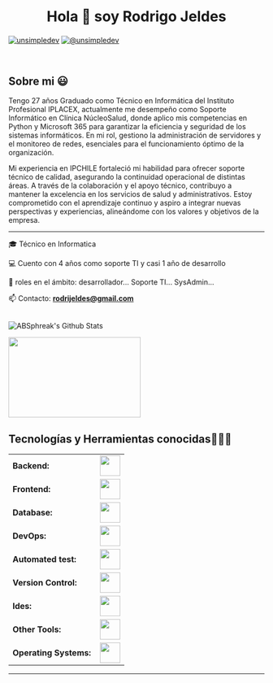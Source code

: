 <h1 align="center">Hola 👋  soy Rodrigo Jeldes  </h1> 

<p align="left">
<a href="https://www.linkedin.com/in/rodrigo-esteban-jeldes-cisterna-695a49153/" target="blank"><img align="center" src="https://img.shields.io/badge/LinkedIn-0077B5?style=for-the-badge&logo=linkedin&logoColor=white" alt="unsimpledev"/></a>
<a href = "mailto:rodrijeldes@gmail.com" target="blank"><img align="center" src="https://img.shields.io/badge/Gmail-D14836?style=for-the-badge&logo=gmail&logoColor=white" alt="@unsimpledev"  /></a>


  </p>
<br>
<h2>Sobre mi 😃</h2>
<!--Intro start-->
Tengo 27 años Graduado como Técnico en Informática del Instituto Profesional IPLACEX, actualmente me desempeño como Soporte Informático en Clínica NúcleoSalud, donde aplico mis competencias en Python y Microsoft 365 para garantizar la eficiencia y seguridad de los sistemas informáticos. En mi rol, gestiono la administración de servidores y el monitoreo de redes, esenciales para el funcionamiento óptimo de la organización.

Mi experiencia en IPCHILE fortaleció mi habilidad para ofrecer soporte técnico de calidad, asegurando la continuidad operacional de distintas áreas. A través de la colaboración y el apoyo técnico, contribuyo a mantener la excelencia en los servicios de salud y administrativos. Estoy comprometido con el aprendizaje continuo y aspiro a integrar nuevas perspectivas y experiencias, alineándome con los valores y objetivos de la empresa.

----
<p align="left">
🎓 Técnico en Informatica 

💻 Cuento con 4 años como soporte TI y casi 1 año de desarrollo

📝 roles en el ámbito: desarrollador... Soporte TI... SysAdmin...

📫 Contacto: **rodrijeldes@gmail.com**
<!--Intro end-->
  </p>
<br>
<div>
  
  <img align="center" src="https://github-readme-stats.vercel.app/api?username=rodrijeldes&include_all_commits=true&count_private=true&show_icons=true&line_height=20&title_color=7A7ADB&icon_color=2234AE&text_color=D3D3D3&bg_color=0,000000,130F40" alt="ABSphreak's Github Stats">

  <span><img align="center" width="260px" height="158px" src="https://github-readme-stats.vercel.app/api/top-langs/?username=rodrijeldes&theme=highcontrast&layout=compact&langs_count=10" /></span>
</div>

<h2 >Tecnologías y Herramientas conocidas👨🏻‍💻</h2>
<!--tech stack icons-->

<table>
    <tr>
        <td style="font-weight: bold; padding-right: 10px; vertical-align: center; border: none;">Backend:</td>
        <td><img height="40" src="https://skillicons.dev/icons?i=php,java,cs,net,python,laravel,maven,nodejs,express"/></td>
    </tr>
    <tr>
        <td style="font-weight: bold; padding-right: 10px; vertical-align: center;">Frontend:</td>
        <td><img height="40" src="https://skillicons.dev/icons?i=react,angular,bootstrap,html,css,js,ts"/></td>
    </tr>
    <tr>
        <td style="font-weight: bold; padding-right: 10px; vertical-align: center; border: none;">Database:</td>
        <td><img height="40" src="https://skillicons.dev/icons?i=mysql,mongodb,firebase"/></td>
    </tr>
    <tr>
        <td style="font-weight: bold; padding-right: 10px; vertical-align: center; border: none;">DevOps:</td>
        <td><img height="40" src="https://skillicons.dev/icons?i=jenkins"/></td>
    </tr>
    <tr>
        <td style="font-weight: bold; padding-right: 10px; vertical-align: center; border: none;">Automated test:</td>
        <td><img height="40" src="https://skillicons.dev/icons?i=selenium,phpunit"/></td>
    </tr>
    <tr>
        <td style="font-weight: bold; padding-right: 10px; vertical-align: center; border: none;">Version Control:</td>
        <td><img height="40" src="https://skillicons.dev/icons?i=git,github,bitbucket"/></td>
    </tr>
    <tr>
        <td style="font-weight: bold; padding-right: 10px; vertical-align: center; border: none;">Ides:</td>
        <td><img height="40" src="https://skillicons.dev/icons?i=vscode,androidstudio,eclipse,visualstudio,pycharm,sublime"/></td>
    </tr>
    <tr>
        <td style="font-weight: bold; padding-right: 10px; vertical-align: center; border: none;">Other Tools:</td>
        <td><img height="40" src="https://skillicons.dev/icons?i=bash,powershell,postman,virtualbox"/></td>
    </tr>
    <tr>
        <td style="font-weight: bold; padding-right: 10px; vertical-align: center; border: none;">Operating Systems:</td>
        <td><img height="40" src="https://skillicons.dev/icons?i=windows,ubuntu"/></td>
    </tr>
</table>

----
